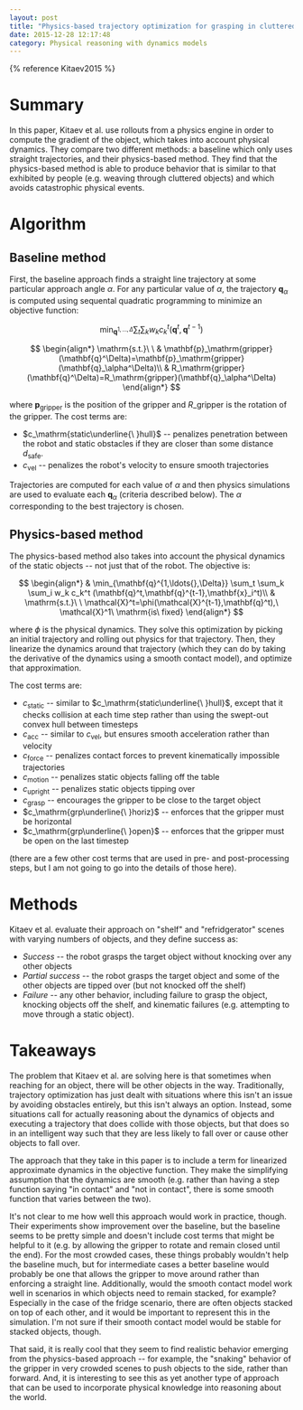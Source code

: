 ```yaml
---
layout: post
title: "Physics-based trajectory optimization for grasping in cluttered environments"
date: 2015-12-28 12:17:48
category: Physical reasoning with dynamics models
---
```


{% reference Kitaev2015 %}

# Summary

In this paper, Kitaev et al. use rollouts from a physics engine in order to compute the gradient of the object, which takes into account physical dynamics. They compare two different methods: a baseline which only uses straight trajectories, and their physics-based method. They find that the physics-based method is able to produce behavior that is similar to that exhibited by people (e.g. weaving through cluttered objects) and which avoids catastrophic physical events.

# Algorithm

## Baseline method

First, the baseline approach finds a straight line trajectory at some particular approach angle $\alpha$. For any particular value of $\alpha$, the trajectory $\mathbf{q}_\alpha$ is computed using sequental quadratic programming to minimize an objective function:

$$
\min_{\mathbf{q}^{1,\ldots{},\Delta}} \sum_t \sum_k w_k c_k^t (\mathbf{q}^t,\mathbf{q}^{t-1})
$$

$$
\begin{align*}
\mathrm{s.t.}\ \ & \mathbf{p}_\mathrm{gripper}(\mathbf{q}^\Delta)=\mathbf{p}_\mathrm{gripper}(\mathbf{q}_\alpha^\Delta)\\
& R_\mathrm{gripper}(\mathbf{q}^\Delta)=R_\mathrm{gripper}(\mathbf{q}_\alpha^\Delta)
\end{align*}
$$

where $\mathbf{p}_\mathrm{gripper}$ is the position of the gripper and $R\_\mathrm{gripper}$ is the rotation of the gripper. The cost terms are:

* $c_\mathrm{static\underline{\ }hull}$ -- penalizes penetration between the robot and static obstacles if they are closer than some distance $d_\mathrm{safe}$.
* $c_\mathrm{vel}$ -- penalizes the robot's velocity to ensure smooth trajectories

Trajectories are computed for each value of $\alpha$ and then physics simulations are used to evaluate each $\mathbf{q}_\alpha$ (criteria described below). The $\alpha$ corresponding to the best trajectory is chosen.

## Physics-based method

The physics-based method also takes into account the physical dynamics of the static objects -- not just that of the robot. The objective is:

$$
\begin{align*}
& \min_{\mathbf{q}^{1,\ldots{},\Delta}} \sum_t \sum_k \sum_i w_k c_k^t (\mathbf{q}^t,\mathbf{q}^{t-1},\mathbf{x}_i^t)\\
& \mathrm{s.t.}\ \ \mathcal{X}^t=\phi(\mathcal{X}^{t-1},\mathbf{q}^t),\ \mathcal{X}^1\ \mathrm{is\ fixed}
\end{align*}
$$

where $\phi$ is the physical dynamics. They solve this optimization by picking an initial trajectory and rolling out physics for that trajectory. Then, they linearize the dynamics around that trajectory (which they can do by taking the derivative of the dynamics using a smooth contact model), and optimize that approximation.

The cost terms are:

* $c_\mathrm{static}$ -- similar to $c_\mathrm{static\underline{\ }hull}$, except that it checks collision at each time step rather than using the swept-out convex hull between timesteps
* $c_\mathrm{acc}$ -- similar to $c_\mathrm{vel}$, but ensures smooth acceleration rather than velocity
* $c_\mathrm{force}$ -- penalizes contact forces to prevent kinematically impossible trajectories
* $c_\mathrm{motion}$ -- penalizes static objects falling off the table
* $c_\mathrm{upright}$ -- penalizes static objects tipping over
* $c_\mathrm{grasp}$ -- encourages the gripper to be close to the target object
* $c_\mathrm{grp\underline{\ }horiz}$ -- enforces that the gripper must be horizontal
* $c_\mathrm{grp\underline{\ }open}$ -- enforces that the gripper must be open on the last timestep

(there are a few other cost terms that are used in pre- and post-processing steps, but I am not going to go into the details of those here).

# Methods

Kitaev et al. evaluate their approach on "shelf" and "refridgerator" scenes with varying numbers of objects, and they define success as:

* *Success* -- the robot grasps the target object without knocking over any other objects
* *Partial success* -- the robot grasps the target object and some of the other objects are tipped over (but not knocked off the shelf)
* *Failure* -- any other behavior, including failure to grasp the object, knocking objects off the shelf, and kinematic failures (e.g. attempting to move through a static object).

# Takeaways

The problem that Kitaev et al. are solving here is that sometimes when reaching for an object, there will be other objects in the way. Traditionally, trajectory optimization has just dealt with situations where this isn't an issue by avoiding obstacles entirely, but this isn't always an option. Instead, some situations call for actually reasoning about the dynamics of objects and executing a trajectory that does collide with those objects, but that does so in an intelligent way such that they are less likely to fall over or cause other objects to fall over.

The approach that they take in this paper is to include a term for linearized approximate dynamics in the objective function. They make the simplifying assumption that the dynamics are smooth (e.g. rather than having a step function saying "in contact" and "not in contact", there is some smooth function that varies between the two).

It's not clear to me how well this approach would work in practice, though. Their experiments show improvement over the baseline, but the baseline seems to be pretty simple and doesn't include cost terms that might be helpful to it (e.g. by allowing the gripper to rotate and remain closed until the end). For the most crowded cases, these things probably wouldn't help the baseline much, but for intermediate cases a better baseline would probably be one that allows the gripper to move around rather than enforcing a straight line. Additionally, would the smooth contact model work well in scenarios in which objects need to remain stacked, for example? Especially in the case of the fridge scenario, there are often objects stacked on top of each other, and it would be important to represent this in the simulation. I'm not sure if their smooth contact model would be stable for stacked objects, though.

That said, it is really cool that they seem to find realistic behavior emerging from the physics-based approach -- for example, the "snaking" behavior of the gripper in very crowded scenes to push objects to the side, rather than forward. And, it is interesting to see this as yet another type of approach that can be used to incorporate physical knowledge into reasoning about the world.
